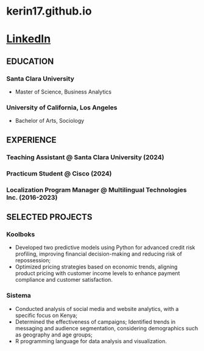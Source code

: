 # kerin17.github.io
# [LinkedIn](https://www.linkedin.com/in/kerin-w-67445690/)

## EDUCATION
### Santa Clara University  
- Master of Science, Business Analytics
### University of California, Los Angeles
- Bachelor of Arts, Sociology

## EXPERIENCE
### Teaching Assistant @ Santa Clara University (2024)
### Practicum Student @ Cisco (2024)
### Localization Program Manager @ Multilingual Technologies Inc. (2016-2023)

## SELECTED PROJECTS
### Koolboks
- Developed two predictive models using Python for advanced credit risk profiling, improving
financial decision-making and reducing risk of repossession;
- Optimized pricing strategies based on economic trends, aligning product pricing with customer
income levels to enhance payment compliance and customer satisfaction.

### Sistema
- Conducted analysis of social media and website analytics, with a specific focus on Kenya;
- Determined the effectiveness of campaigns; Identified trends in messaging and audience
segmentation, considering demographics such as geography and age groups;
- R programming language for data analysis and visualization.
